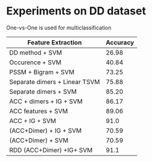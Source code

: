 # Experiments on DD dataset

One-vs-One is used for multiclassification

|Feature Extraction     		 | Accuracy |
| ------------------------------ | -------- |
| DD method + SVM       		 | 26.98    |
| Occurence + SVM       		 | 40.84    |
| PSSM + Bigram + SVM   		 | 73.25    |
| Separate dimers + Linear TSVM  | 75.88    |
| Separate dimers + SVM 		 | 85.20    |
| ACC + dimers + IG + SVM 		 | 86.17    |
| ACC features + SVM             | 89.06    |
| ACC + IG + SVM                 | 91.0     |
| (ACC+Dimer) + IG + SVM         | 70.59    |
| (ACC+Dimer) + SVM              | 70.59    |
| RDD (ACC+Dimer) +IG+ SVM          | 91.1     |




